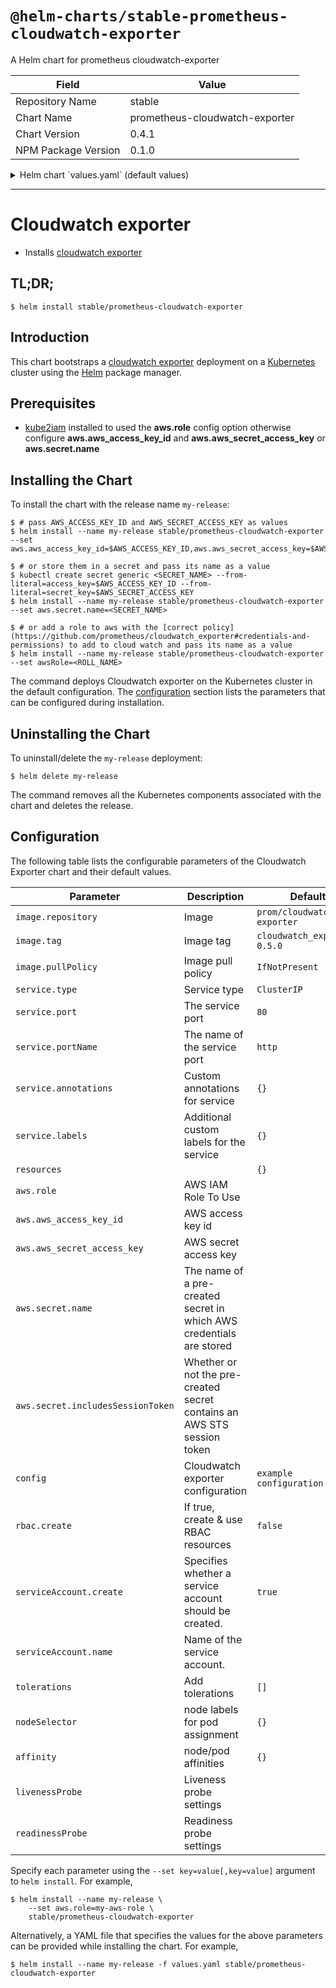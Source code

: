# `@helm-charts/stable-prometheus-cloudwatch-exporter`

A Helm chart for prometheus cloudwatch-exporter

| Field               | Value                          |
| ------------------- | ------------------------------ |
| Repository Name     | stable                         |
| Chart Name          | prometheus-cloudwatch-exporter |
| Chart Version       | 0.4.1                          |
| NPM Package Version | 0.1.0                          |

<details>

<summary>Helm chart `values.yaml` (default values)</summary>

```yaml
# Default values for prometheus-cloudwatch-exporter.
# This is a YAML-formatted file.
# Declare variables to be passed into your templates.

replicaCount: 1

image:
  repository: prom/cloudwatch-exporter
  tag: cloudwatch_exporter-0.5.0
  pullPolicy: IfNotPresent

service:
  type: ClusterIP
  port: 80
  portName: http
  annotations: {}
  labels: {}

resources:
  {}
  # We usually recommend not to specify default resources and to leave this as a conscious
  # choice for the user. This also increases chances charts run on environments with little
  # resources, such as Minikube. If you do want to specify resources, uncomment the following
  # lines, adjust them as necessary, and remove the curly braces after 'resources:'.
  # limits:
  #   cpu: 100m
  #    memory: 128Mi
  # requests:
  #   cpu: 100m
  #   memory: 128Mi

aws:
  role:

  # The name of a pre-created secret in which AWS credentials are stored. When
  # set, aws_access_key_id is assumed to be in a field called access_key,
  # aws_secret_access_key is assumed to be in a field called secret_key, and the
  # session token, if it exists, is assumed to be in a field called
  # security_token
  secret:
    name:
    includesSessionToken: false

  # Note: Do not specify the aws_access_key_id and aws_secret_access_key if you specified role or secret.name before
  aws_access_key_id:
  aws_secret_access_key:

serviceAccount:
  # Specifies whether a ServiceAccount should be created
  create: true
  # The name of the ServiceAccount to use.
  # If not set and create is true, a name is generated using the fullname template
  name:

rbac:
  # Specifies whether RBAC resources should be created
  create: true

config: |-
  # This is the default configuration for prometheus-cloudwatch-exporter
  region: eu-west-1
  period_seconds: 240
  metrics:
  - aws_namespace: AWS/ELB
    aws_metric_name: HealthyHostCount
    aws_dimensions: [AvailabilityZone, LoadBalancerName]
    aws_statistics: [Average]

  - aws_namespace: AWS/ELB
    aws_metric_name: UnHealthyHostCount
    aws_dimensions: [AvailabilityZone, LoadBalancerName]
    aws_statistics: [Average]

  - aws_namespace: AWS/ELB
    aws_metric_name: RequestCount
    aws_dimensions: [AvailabilityZone, LoadBalancerName]
    aws_statistics: [Sum]

  - aws_namespace: AWS/ELB
    aws_metric_name: Latency
    aws_dimensions: [AvailabilityZone, LoadBalancerName]
    aws_statistics: [Average]

  - aws_namespace: AWS/ELB
    aws_metric_name: SurgeQueueLength
    aws_dimensions: [AvailabilityZone, LoadBalancerName]
    aws_statistics: [Maximum, Sum]

nodeSelector: {}

tolerations: []

affinity: {}

# Configurable health checks against the /healthy and /ready endpoints
livenessProbe:
  initialDelaySeconds: 30
  periodSeconds: 5
  timeoutSeconds: 5
  successThreshold: 1
  failureThreshold: 3

readinessProbe:
  initialDelaySeconds: 30
  periodSeconds: 5
  timeoutSeconds: 5
  successThreshold: 1
  failureThreshold: 3
```

</details>

---

# Cloudwatch exporter

- Installs [cloudwatch exporter](http://github.com/prometheus/cloudwatch_exporter)

## TL;DR;

```console
$ helm install stable/prometheus-cloudwatch-exporter
```

## Introduction

This chart bootstraps a [cloudwatch exporter](http://github.com/prometheus/cloudwatch_exporter) deployment on a [Kubernetes](http://kubernetes.io) cluster using the [Helm](https://helm.sh) package manager.

## Prerequisites

- [kube2iam](../../stable/kube2iam) installed to used the **aws.role** config option otherwise configure **aws.aws_access_key_id** and **aws.aws_secret_access_key** or **aws.secret.name**

## Installing the Chart

To install the chart with the release name `my-release`:

```console
$ # pass AWS_ACCESS_KEY_ID and AWS_SECRET_ACCESS_KEY as values
$ helm install --name my-release stable/prometheus-cloudwatch-exporter --set aws.aws_access_key_id=$AWS_ACCESS_KEY_ID,aws.aws_secret_access_key=$AWS_SECRET_ACCESS_KEY

$ # or store them in a secret and pass its name as a value
$ kubectl create secret generic <SECRET_NAME> --from-literal=access_key=$AWS_ACCESS_KEY_ID --from-literal=secret_key=$AWS_SECRET_ACCESS_KEY
$ helm install --name my-release stable/prometheus-cloudwatch-exporter --set aws.secret.name=<SECRET_NAME>

$ # or add a role to aws with the [correct policy](https://github.com/prometheus/cloudwatch_exporter#credentials-and-permissions) to add to cloud watch and pass its name as a value
$ helm install --name my-release stable/prometheus-cloudwatch-exporter --set awsRole=<ROLL_NAME>
```

The command deploys Cloudwatch exporter on the Kubernetes cluster in the default configuration. The [configuration](#configuration) section lists the parameters that can be configured during installation.

## Uninstalling the Chart

To uninstall/delete the `my-release` deployment:

```console
$ helm delete my-release
```

The command removes all the Kubernetes components associated with the chart and deletes the release.

## Configuration

The following table lists the configurable parameters of the Cloudwatch Exporter chart and their default values.

| Parameter                         | Description                                                             | Default                     |
| --------------------------------- | ----------------------------------------------------------------------- | --------------------------- |
| `image.repository`                | Image                                                                   | `prom/cloudwatch-exporter`  |
| `image.tag`                       | Image tag                                                               | `cloudwatch_exporter-0.5.0` |
| `image.pullPolicy`                | Image pull policy                                                       | `IfNotPresent`              |
| `service.type`                    | Service type                                                            | `ClusterIP`                 |
| `service.port`                    | The service port                                                        | `80`                        |
| `service.portName`                | The name of the service port                                            | `http`                      |
| `service.annotations`             | Custom annotations for service                                          | `{}`                        |
| `service.labels`                  | Additional custom labels for the service                                | `{}`                        |
| `resources`                       |                                                                         | `{}`                        |
| `aws.role`                        | AWS IAM Role To Use                                                     |                             |
| `aws.aws_access_key_id`           | AWS access key id                                                       |                             |
| `aws.aws_secret_access_key`       | AWS secret access key                                                   |                             |
| `aws.secret.name`                 | The name of a pre-created secret in which AWS credentials are stored    |                             |
| `aws.secret.includesSessionToken` | Whether or not the pre-created secret contains an AWS STS session token |                             |
| `config`                          | Cloudwatch exporter configuration                                       | `example configuration`     |
| `rbac.create`                     | If true, create & use RBAC resources                                    | `false`                     |
| `serviceAccount.create`           | Specifies whether a service account should be created.                  | `true`                      |
| `serviceAccount.name`             | Name of the service account.                                            |                             |
| `tolerations`                     | Add tolerations                                                         | `[]`                        |
| `nodeSelector`                    | node labels for pod assignment                                          | `{}`                        |
| `affinity`                        | node/pod affinities                                                     | `{}`                        |
| `livenessProbe`                   | Liveness probe settings                                                 |                             |
| `readinessProbe`                  | Readiness probe settings                                                |                             |

Specify each parameter using the `--set key=value[,key=value]` argument to `helm install`. For example,

```console
$ helm install --name my-release \
    --set aws.role=my-aws-role \
    stable/prometheus-cloudwatch-exporter
```

Alternatively, a YAML file that specifies the values for the above parameters can be provided while installing the chart. For example,

```console
$ helm install --name my-release -f values.yaml stable/prometheus-cloudwatch-exporter
```
